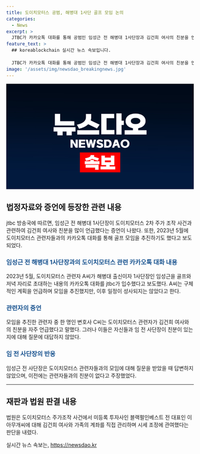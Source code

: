 ```yaml
---
title: 도이치모터스 공범, 해병대 1사단 골프 모임 논의
categories:
  - News
excerpt: >
  JTBC가 카카오톡 대화를 통해 공범인 임성근 전 해병대 1사단장과 김건희 여사의 친분을 언급하는 것을 입수했다고 보도했다. 이 대화에서는 임 전 사단장과 함께 골프 모임을 추진하기 위한 대화가 포착되었는데, 관련자들이 김건희 여사와 친분을 자주 언급했다는 증언도 나왔다. 하지만 일부 모임은 미정으로 끝났다고 한다. 또한, 언론에 따르면 법원은 도이치모터스 주가조작 사건에서 블랙펄인베스트의 전 대표가 김건희 여사와 가족의 계좌를 직접 관리했다는 판단을 내렸다고 한다. 이에 관련된 증언이 논란을 불러일으키고 있다.
feature_text: >
  ## koreablockchain 실시간 뉴스 속보입니다.

  JTBC가 카카오톡 대화를 통해 공범인 임성근 전 해병대 1사단장과 김건희 여사의 친분을 언급하는 것을 입수했다고 보도했다. 이 대화에서는 임 전 사단장과 함께 골프 모임을 추진하기 위한 대화가 포착되었는데, 관련자들이 김건희 여사와 친분을 자주 언급했다는 증언도 나왔다. 하지만 일부 모임은 미정으로 끝났다고 한다. 또한, 언론에 따르면 법원은 도이치모터스 주가조작 사건에서 블랙펄인베스트의 전 대표가 김건희 여사와 가족의 계좌를 직접 관리했다는 판단을 내렸다고 한다. 이에 관련된 증언이 논란을 불러일으키고 있다.
image: '/assets/img/newsdao_breakingnews.jpg'
---
```


<p><img src="/assets/img/newsdao_breakingnews.jpg" alt="koreablockchain 속보" /></p>

<h2 data-ke-size="size26">법정자료와 증언에 등장한 관련 내용</h2>

<p data-ke-size="size16">jtbc 방송국에 따르면, 임성근 전 해병대 1사단장이 도이치모터스 2차 주가 조작 사건과 관련하여 김건희 여사와 친분을 많이 언급했다는 증언이 나왔다. 또한, 2023년 5월에 도이치모터스 관련자들과의 카카오톡 대화를 통해 골프 모임을 추진하기도 했다고 보도되었다.</p>

<h3><b><span style="color: #1a5490;">임성근 전 해병대 1사단장과의 도이치모터스 관련 카카오톡 대화 내용</span></b></h3>

<p data-ke-size="size16">2023년 5월, 도이치모터스 관련자 A씨가 해병대 출신이자 1사단장인 임성근을 골프와 저녁 자리로 초대하는 내용의 카카오톡 대화를 jtbc가 입수했다고 보도했다. A씨는 구체적인 계획을 언급하며 모임을 추진했지만, 이후 일정이 성사되지는 않았다고 한다.</p>

<h3><b><span style="color: #1a5490;">관련자의 증언</span></b></h3>

<p data-ke-size="size16">모임을 추진한 관련자 중 한 명인 변호사 C씨는 도이치모터스 관련자가 김건희 여사와의 친분을 자주 언급했다고 말했다. 그러나 이들은 자신들과 임 전 사단장이 친분이 있는지에 대해 질문에 대답하지 않았다.</p>

<h3><b><span style="color: #1a5490;">임 전 사단장의 반응</span></b></h3>

<p data-ke-size="size16">임성근 전 사단장은 도이치모터스 관련자들과의 모임에 대해 질문을 받았을 때 답변하지 않았으며, 이전에는 관련자들과의 친분이 없다고 주장했었다.</p>

<hr>

<h2 data-ke-size="size26">재판과 법원 판결 내용</h2>

<p data-ke-size="size16">법원은 도이치모터스 주가조작 사건에서 미등록 투자사인 블랙펄인베스트 전 대표인 이아무개씨에 대해 김건희 여사와 가족의 계좌를 직접 관리하며 시세 조정에 관여했다는 판단을 내렸다.</p>
실시간 뉴스 속보는, <a href="https://newsdao.kr" rel="dofollow">https://newsdao.kr</a>



